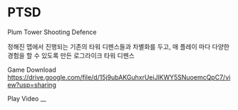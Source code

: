 # PTSD
Plum Tower Shooting Defence

정해진 맵에서 진행되는 기존의 타워 디펜스들과 차별화를 두고, 
매 플레이 마다 다양한 경험을 할 수 있도록 만든 로그라이크 타워 디펜스

Game Download
https://drive.google.com/file/d/15j9ubAKGuhxrUeiJlKWY5SNuoemcQpC7/view?usp=sharing

Play Video
__
